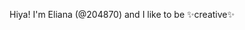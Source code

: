 Hiya! I'm Eliana (@204870) and I like to be ✨creative✨


<!---
204870/204870 is a ✨ special ✨ repository because its `README.md` (this file) appears on your GitHub profile.
You can click the Preview link to take a look at your changes.

Work I've done:
- Supernova  Minecraft Datapack with @netroaki and @hey-holokin (in-progress)
- Announcement Apparatus Discord Bot with @jjricks (complete)
--->
